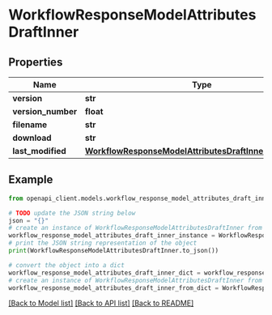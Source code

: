 # WorkflowResponseModelAttributesDraftInner


## Properties

Name | Type | Description | Notes
------------ | ------------- | ------------- | -------------
**version** | **str** |  | [optional] 
**version_number** | **float** |  | [optional] 
**filename** | **str** |  | [optional] 
**download** | **str** |  | [optional] 
**last_modified** | [**WorkflowResponseModelAttributesDraftInnerLastModified**](WorkflowResponseModelAttributesDraftInnerLastModified.md) |  | [optional] 

## Example

```python
from openapi_client.models.workflow_response_model_attributes_draft_inner import WorkflowResponseModelAttributesDraftInner

# TODO update the JSON string below
json = "{}"
# create an instance of WorkflowResponseModelAttributesDraftInner from a JSON string
workflow_response_model_attributes_draft_inner_instance = WorkflowResponseModelAttributesDraftInner.from_json(json)
# print the JSON string representation of the object
print(WorkflowResponseModelAttributesDraftInner.to_json())

# convert the object into a dict
workflow_response_model_attributes_draft_inner_dict = workflow_response_model_attributes_draft_inner_instance.to_dict()
# create an instance of WorkflowResponseModelAttributesDraftInner from a dict
workflow_response_model_attributes_draft_inner_from_dict = WorkflowResponseModelAttributesDraftInner.from_dict(workflow_response_model_attributes_draft_inner_dict)
```
[[Back to Model list]](../README.md#documentation-for-models) [[Back to API list]](../README.md#documentation-for-api-endpoints) [[Back to README]](../README.md)


